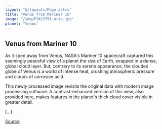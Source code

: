 ```yaml
---
layout: "@/layouts/Page.astro"
title: "Venus from Mariner 10"
image: "/img/PIA23791~orig.jpg"
planet: "Venus"
---
```


## Venus from Mariner 10

As it sped away from Venus, NASA's Mariner 10 spacecraft captured this seemingly peaceful view of a planet the size of Earth, wrapped in a dense, global cloud layer. But, contrary to its serene appearance, the clouded globe of Venus is a world of intense heat, crushing atmospheric pressure and clouds of corrosive acid.

This newly processed image revisits the original data with modern image processing software. A contrast-enhanced version of this view, also provided here, makes features in the planet's thick cloud cover visible in greater detail.

[...]

[Source](https://images.nasa.gov/details/PIA23791)
